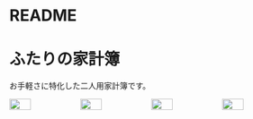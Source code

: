# README

# ふたりの家計簿
お手軽さに特化した二人用家計簿です。
<div style="display: flex; justify-content: space-between;">
  <img src="https://github.com/user-attachments/assets/bfa6ab4a-7db3-44ad-a339-d8e7a6b966ef" width="30%" />
  <img src="https://github.com/user-attachments/assets/477db01d-2f47-4291-8ba6-ba7da3c75217" width="30%" />
  <img src="https://github.com/user-attachments/assets/423eed8b-3b52-4727-98b4-dd7583ce0f49" width="30%" />
  <img src="https://github.com/user-attachments/assets/1865d5ee-fbf1-44bc-b467-a824b6c309ac" width="30%" />
</div>
